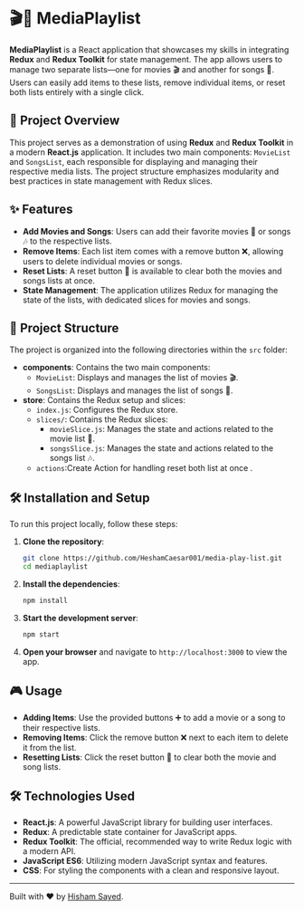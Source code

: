 # 🎬🎵 MediaPlaylist

**MediaPlaylist** is a React application that showcases my skills in integrating **Redux** and **Redux Toolkit** for state management. The app allows users to manage two separate lists—one for movies 🎬 and another for songs 🎵. Users can easily add items to these lists, remove individual items, or reset both lists entirely with a single click.

## 🚀 Project Overview

This project serves as a demonstration of using **Redux** and **Redux Toolkit** in a modern **React.js** application. It includes two main components: `MovieList` and `SongsList`, each responsible for displaying and managing their respective media lists. The project structure emphasizes modularity and best practices in state management with Redux slices.

## ✨ Features

- **Add Movies and Songs**: Users can add their favorite movies 🎥 or songs 🎶 to the respective lists.
- **Remove Items**: Each list item comes with a remove button ❌, allowing users to delete individual movies or songs.
- **Reset Lists**: A reset button 🔄 is available to clear both the movies and songs lists at once.
- **State Management**: The application utilizes Redux for managing the state of the lists, with dedicated slices for movies and songs.

## 📂 Project Structure

The project is organized into the following directories within the `src` folder:

- **components**: Contains the two main components:
  - `MovieList`: Displays and manages the list of movies 🎬.
  - `SongsList`: Displays and manages the list of songs 🎵.
- **store**: Contains the Redux setup and slices:
  - `index.js`: Configures the Redux store.
  - `slices/`: Contains the Redux slices:
    - `movieSlice.js`: Manages the state and actions related to the movie list 🎥.
    - `songsSlice.js`: Manages the state and actions related to the songs list 🎶.
  - `actions`:Create Action for handling reset both list at once .


## 🛠️ Installation and Setup

To run this project locally, follow these steps:

1. **Clone the repository**:
    ```bash
    git clone https://github.com/HeshamCaesar001/media-play-list.git
    cd mediaplaylist
    ```

2. **Install the dependencies**:
    ```bash
    npm install
    ```

3. **Start the development server**:
    ```bash
    npm start
    ```

4. **Open your browser** and navigate to `http://localhost:3000` to view the app.

## 🎮 Usage

- **Adding Items**: Use the provided buttons ➕ to add a movie or a song to their respective lists.
- **Removing Items**: Click the remove button ❌ next to each item to delete it from the list.
- **Resetting Lists**: Click the reset button 🔄 to clear both the movie and song lists.

## 🛠️ Technologies Used

- **React.js**: A powerful JavaScript library for building user interfaces.
- **Redux**: A predictable state container for JavaScript apps.
- **Redux Toolkit**: The official, recommended way to write Redux logic with a modern API.
- **JavaScript ES6**: Utilizing modern JavaScript syntax and features.
- **CSS**: For styling the components with a clean and responsive layout.


---

Built with ❤️ by [Hisham Sayed](https://github.com/HeshamCaesar001).






